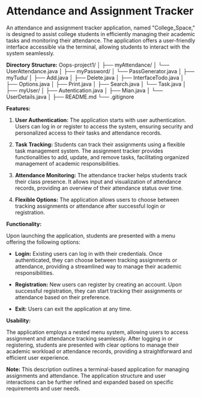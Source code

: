 
# Attendance and Assignment Tracker 

An attendance and assignment tracker application, named "College_Space," is designed to assist college students in efficiently managing their academic tasks and monitoring their attendance. The application offers a user-friendly interface accessible via the terminal, allowing students to interact with the system seamlessly.

**Directory Structure:**
Oops-project1/
│
├── myAttendance/
│   └── UserAttendance.java
│
├── myPassword/
│   └── PassGenerator.java
│
├── myTudu/
│   ├── Add.java
│   ├── Delete.java
│   ├── InterfaceTodo.java
│   ├── Options.java
│   ├── Print.java
│   ├── Search.java
│   └── Task.java
│
├── myUser/
│   ├── Autentication.java
│   ├── Mian.java
│   └── UserDetails.java
│
├── README.md
└── .gitignore

**Features:**

1. **User Authentication:** The application starts with user authentication. Users can log in or register to access the system, ensuring security and personalized access to their tasks and attendance records.

2. **Task Tracking:** Students can track their assignments using a flexible task management system. The assignment tracker provides functionalities to add, update, and remove tasks, facilitating organized management of academic responsibilities.

3. **Attendance Monitoring:** The attendance tracker helps students track their class presence. It allows input and visualization of attendance records, providing an overview of their attendance status over time.

4. **Flexible Options:** The application allows users to choose between tracking assignments or attendance after successful login or registration.

**Functionality:**

Upon launching the application, students are presented with a menu offering the following options:

- **Login:** Existing users can log in with their credentials. Once authenticated, they can choose between tracking assignments or attendance, providing a streamlined way to manage their academic responsibilities.

- **Registration:** New users can register by creating an account. Upon successful registration, they can start tracking their assignments or attendance based on their preference.

- **Exit:** Users can exit the application at any time.

**Usability:**

The application employs a nested menu system, allowing users to access assignment and attendance tracking seamlessly. After logging in or registering, students are presented with clear options to manage their academic workload or attendance records, providing a straightforward and efficient user experience.

**Note:** This description outlines a terminal-based application for managing assignments and attendance. The application structure and user interactions can be further refined and expanded based on specific requirements and user needs.
